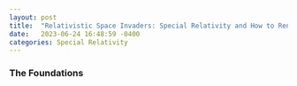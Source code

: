 ```yaml
---
layout: post
title:  "Relativistic Space Invaders: Special Relativity and How to Render its Effects"
date:   2023-06-24 16:48:59 -0400
categories: Special Relativity
---
```


### The Foundations





